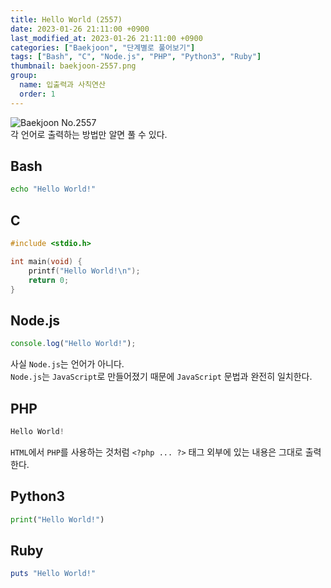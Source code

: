 ```yaml
---
title: Hello World (2557)
date: 2023-01-26 21:11:00 +0900
last_modified_at: 2023-01-26 21:11:00 +0900
categories: ["Baekjoon", "단계별로 풀어보기"]
tags: ["Bash", "C", "Node.js", "PHP", "Python3", "Ruby"]
thumbnail: baekjoon-2557.png
group:
  name: 입출력과 사칙연산
  order: 1
---
```


![Baekjoon No.2557](baekjoon-2557.png)  
각 언어로 출력하는 방법만 알면 풀 수 있다.

## Bash
```bash
echo "Hello World!"
```

## C
```c
#include <stdio.h>

int main(void) {
	printf("Hello World!\n");
	return 0;
}
```

## Node.js
```javascript
console.log("Hello World!");
```
사실 `Node.js`는 언어가 아니다.  
`Node.js`는 `JavaScript`로 만들어졌기 때문에 `JavaScript` 문법과 완전히 일치한다.

## PHP
```php
Hello World!
```
`HTML`에서 `PHP`를 사용하는 것처럼 `<?php ... ?>` 태그 외부에 있는 내용은 그대로 출력한다.

## Python3
```python
print("Hello World!")
```

## Ruby
```ruby
puts "Hello World!"
```
